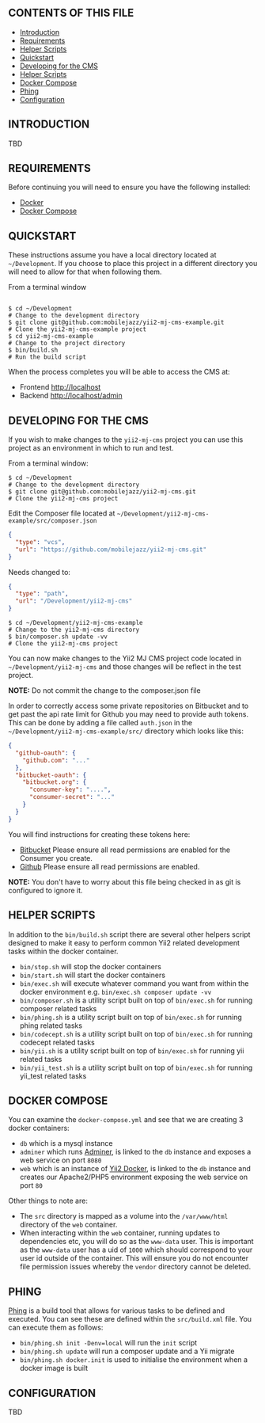 CONTENTS OF THIS FILE
---------------------
   
 * [Introduction](#introduction)
 * [Requirements](#requirements)
 * [Helper Scripts](#helper-scripts)
 * [Quickstart](#quickstart)
 * [Developing for the CMS](#developing-for-the-cms)
 * [Helper Scripts](#helper-scripts)
 * [Docker Compose](#docker-compose)
 * [Phing](#phing)
 * [Configuration](#configuration)
 
INTRODUCTION
------------

TBD

REQUIREMENTS
------------

Before continuing you will need to ensure you have the following installed:

 * [Docker](https://www.docker.com)
 * [Docker Compose](https://docs.docker.com/compose)
 
QUICKSTART
----------

These instructions assume you have a local directory located at `~/Development`. If you choose to place this project in a different directory you will need to allow for that when following them.

From a terminal window

```

$ cd ~/Development                                                                                     # Change to the development directory  
$ git clone git@github.com:mobilejazz/yii2-mj-cms-example.git          # Clone the yii2-mj-cms-example project
$ cd yii2-mj-cms-example                                                                            # Change to the project directory
$ bin/build.sh                                                                                                  # Run the build script
```

When the process completes you will be able to access the CMS at:

* Frontend  [http://localhost](http://localhost)
* Backend   [http://localhost/admin](http://localhost/admin)

DEVELOPING FOR THE CMS
----------------------

If you wish to make changes to the `yii2-mj-cms` project you can use this project as an environment in which to run and test.

From a terminal window:

```  
$ cd ~/Development                                                                                     # Change to the development directory
$ git clone git@github.com:mobilejazz/yii2-mj-cms.git                           # Clone the yii2-mj-cms project
```

Edit the Composer file located at `~/Development/yii2-mj-cms-example/src/composer.json`

```json
{
  "type": "vcs",
  "url": "https://github.com/mobilejazz/yii2-mj-cms.git"
}
```

Needs changed to:

```json
{
  "type": "path",
  "url": "/Development/yii2-mj-cms"
}
```

```
$ cd ~/Development/yii2-mj-cms-example                                                # Change to the yii2-mj-cms directory  
$ bin/composer.sh update -vv                                                                       # Clone the yii2-mj-cms project
```

You can now make changes to the Yii2 MJ CMS project code located in `~/Development/yii2-mj-cms` and those changes will be reflect in the test project.

**NOTE:** Do not commit the change to the composer.json file

In order to correctly access some private repositories on Bitbucket and to get past the api rate limit for Github you may need to provide auth tokens. This can be done by adding a file called `auth.json` in the `~/Development/yii2-mj-cms-example/src/` directory which looks like this:

```json
{
  "github-oauth": {
    "github.com": "..."
  },
  "bitbucket-oauth": {
    "bitbucket.org": {
      "consumer-key": "....",
      "consumer-secret": "..."
    }
  }
}

```

You will find instructions for creating these tokens here:

* [Bitbucket](https://confluence.atlassian.com/bitbucket/oauth-on-bitbucket-cloud-238027431.html#OAuthonBitbucketCloud-Createaconsumer) Please ensure all read permissions are enabled for the Consumer you create.
* [Github](https://help.github.com/articles/creating-a-personal-access-token-for-the-command-line/) Please ensure all read permissions are enabled.

**NOTE:** You don't have to worry about this file being checked in as git is configured to ignore it.

HELPER SCRIPTS
--------------

In addition to the `bin/build.sh` script there are several other helpers script designed to make it easy to perform common Yii2 related development tasks within the docker container.

 * `bin/stop.sh` will stop the docker containers
 * `bin/start.sh` will start the docker containers
 * `bin/exec.sh` will execute whatever command you want from within the docker environment e.g. `bin/exec.sh composer update -vv`
 * `bin/composer.sh` is a utility script built on top of `bin/exec.sh` for running composer related tasks
 * `bin/phing.sh` is a utility script built on top of `bin/exec.sh` for running phing related tasks
 * `bin/codecept.sh` is a utility script built on top of `bin/exec.sh` for running codecept related tasks
 * `bin/yii.sh` is a utility script built on top of `bin/exec.sh` for running yii related tasks
 * `bin/yii_test.sh` is a utility script built on top of `bin/exec.sh` for running yii_test related tasks
 
DOCKER COMPOSE
--------------

You can examine the `docker-compose.yml` and see that we are creating 3 docker containers:

 * `db` which is a mysql instance
 * `adminer` which runs [Adminer](https://www.adminer.org), is linked to the `db` instance and exposes a web service on port `8080`
 * `web` which is an instance of [Yii2 Docker](https://hub.docker.com/r/mobilejazz/yii2-docker), is linked to the `db` instance and creates our Apache2/PHP5 environment exposing the web service on port `80`

Other things to note are:

 * The `src` directory is mapped as a volume into the `/var/www/html` directory of the `web` container.
 * When interacting within the `web` container, running updates to dependencies etc, you will do so as the `www-data` user. This is important as the `www-data` user has a uid of `1000` which should correspond to your user id outside of the container. This will ensure you do not encounter file permission issues whereby the `vendor` directory cannot be deleted.

PHING
-----

[Phing](https://www.phing.info) is a build tool that allows for various tasks to be defined and executed. You can see these are defined within the `src/build.xml` file. You can execute them as follows:

 * `bin/phing.sh init -Denv=local` will run the `init` script
 * `bin/phing.sh update` will run a composer update and a Yii migrate
 * `bin/phing.sh docker.init` is used to initialise the environment when a docker image is built

CONFIGURATION
-------------

TBD
  